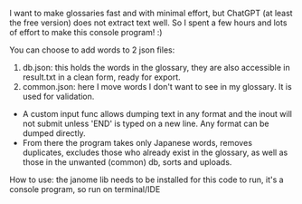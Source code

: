 I want to make glossaries fast and with minimal effort, but ChatGPT (at least the free version) does not extract text well. So I spent a few hours and lots of effort to make this console program! :)

You can choose to add words to 2 json files:
1. db.json: this holds the words in the glossary, they are also accessible in result.txt in a clean form, ready for export. 
2. common.json: here I move words I don't want to see in my glossary. It is used for validation. 

- A custom input func allows dumping text in any format and the inout will not submit unless 'END' is typed on a new line. Any format can be dumped directly. 
- From there the program takes only Japanese words, removes duplicates, excludes those who already exist in the glossary, as well as those in the unwanted (common) db, sorts and uploads. 

How to use:
the janome lib needs to be installed for this code to run, it's a console program, so run on terminal/IDE